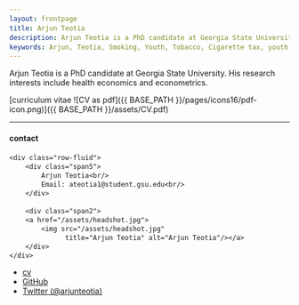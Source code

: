 ```yaml
---
layout: frontpage
title: Arjun Teotia
description: Arjun Teotia is a PhD candidate at Georgia State University. 
keywords: Arjun, Teotia, Smoking, Youth, Tobacco, Cigarette tax, youth use of tobacco, alternative tobacco products
---
```


Arjun Teotia is a PhD candidate at Georgia State University. His research interests include health economics and econometrics.

[curriculum vitae ![CV as pdf]({{ BASE_PATH }}/pages/icons16/pdf-icon.png)]({{ BASE_PATH }}/assets/CV.pdf)<br/>


---


<div class="container">
<h4><a name="contact"></a>contact</h4>

    <div class="row-fluid">
        <div class="span5">
            Arjun Teotia<br/>
            Email: ateotia1@student.gsu.edu<br/>
        </div>

        <div class="span2">
        <a href="/assets/headshot.jpg">
            <img src="/assets/headshot.jpg"
                  title="Arjun Teotia" alt="Arjun Teotia"/></a>
        </div>
    </div>
</div>

<div class="navbar">
  <div class="navbar-inner">
      <ul class="nav">
          <li><a href="[curriculum vitae ![CV as pdf]({{ BASE_PATH }}/pages/icons16/pdf-icon.png)]({{ BASE_PATH }}/assets/CV.pdf)">cv</a></li>
          <li><a href="https://github.com/ateotia1">GitHub</a></li>
          <li><a href="https://twitter.com/arjunteotia">Twitter (@arjunteotia)</a></li>
      </ul>
  </div>
</div>
